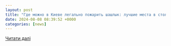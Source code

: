 ```yaml
---
layout: post
title: "Где можно в Киеве легально пожарить шашлык: лучшие места в столице | Новости"
date: 2024-08-08 08:39:52 +0000
categories: [news]
---
```


[Читати далі](https://www.44.ua/ru/news/3814916/gde-mozno-v-kieve-legalno-pozarit-saslyk-lucsie-mesta-v-stolice)
